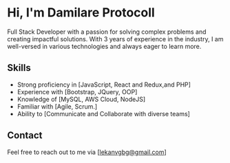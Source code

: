 # Hi, I'm Damilare Protocoll
Full Stack Developer with a passion for solving complex problems and creating impactful solutions. With 3 years of experience in the industry, I am well-versed in various technologies and always eager to learn more.

## Skills

- Strong proficiency in [JavaScript, React and Redux,and PHP]
- Experience with [Bootstrap, JQuery, OOP]
- Knowledge of [MySQL, AWS Cloud, NodeJS]
- Familiar with [Agile, Scrum.]
- Ability to [Communicate and Collaborate with diverse teams]

## Contact

Feel free to reach out to me via [lekanvgbg@gmail.com]
